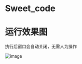 # Sweet_code


# 运行效果图
执行后窗口会自动关闭，无需人为操作


![image](https://github.com/martenzzz/Sweet_code/assets/97658707/6bdf5784-1d28-48db-8637-38b1f3c73131)
